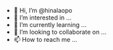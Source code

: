 - 👋 Hi, I’m @hinalaopo
- 👀 I’m interested in ...
- 🌱 I’m currently learning ...
- 💞️ I’m looking to collaborate on ...
- 📫 How to reach me ...

<!---
hinalaopo/hinalaopo is a ✨ special ✨ repository because its `README.md` (this file) appears on your GitHub profile.
You can click the Preview link to take a look at your changes.
--->
